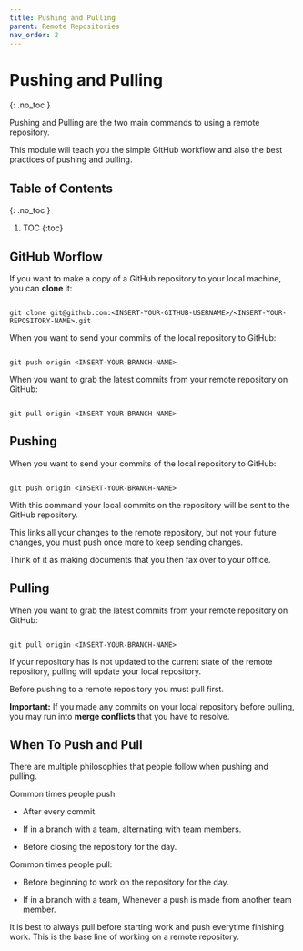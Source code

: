 ```yaml
---
title: Pushing and Pulling
parent: Remote Repositories
nav_order: 2
---
```


<!-- prettier-ignore-start -->

# Pushing and Pulling
{: .no_toc }

Pushing and Pulling are the two main commands to using a remote repository.

This module will teach you the simple GitHub workflow and also the best practices of pushing and pulling.

## Table of Contents
{: .no_toc }

1. TOC
{:toc}

<!-- prettier-ignore-end -->

## GitHub Worflow

If you want to make a copy of a GitHub repository to your local machine, you can **clone** it:

```

git clone git@github.com:<INSERT-YOUR-GITHUB-USERNAME>/<INSERT-YOUR-REPOSITORY-NAME>.git

```

When you want to send your commits of the local repository to GitHub:

```

git push origin <INSERT-YOUR-BRANCH-NAME>

```

When you want to grab the latest commits from your remote repository on GitHub:

```

git pull origin <INSERT-YOUR-BRANCH-NAME>

```

## Pushing

When you want to send your commits of the local repository to GitHub:

```

git push origin <INSERT-YOUR-BRANCH-NAME>

```

With this command your local commits on the repository will be sent to the GitHub repository.

This links all your changes to the remote repository, but not your future changes, you must push once more to keep sending changes.

Think of it as making documents that you then fax over to your office.

## Pulling

When you want to grab the latest commits from your remote repository on GitHub:

```

git pull origin <INSERT-YOUR-BRANCH-NAME>

```

If your repository has is not updated to the current state of the remote repository, pulling will update your local repository.

Before pushing to a remote repository you must pull first.

**Important:** If you made any commits on your local repository before pulling, you may run into **merge conflicts** that you have to resolve.

## When To Push and Pull

There are multiple philosophies that people follow when pushing and pulling.

Common times people push:

- After every commit.

- If in a branch with a team, alternating with team members.

- Before closing the repository for the day.

Common times people pull:

- Before beginning to work on the repository for the day.

- If in a branch with a team, Whenever a push is made from another team member.

It is best to always pull before starting work and push everytime finishing work. This is the base line of working on a remote repository.